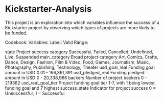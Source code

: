 # Kickstarter-Analysis
This project is an exploration into which variables influence the success of a Kickstarter project by observing which types of projects are more likely to be funded.

Codebook:
  Variables:                      Label:                                    Valid Range:
  
  state                           Project success category                  Successful, Failed, Cancelled, Undefined, Live, Suspended
  main_category                   Broad project category                    Art, Comics, Crafts, Dance, Design, Fashion, Film & Video, Food, Games, Journalism,
                                                                            Music, Photography, Publishing, Technology, Theater
  usd_goal_real                   Funding goal amount in USD                0.01 - 166,361,391
  usd_pledged_real                Funding pledged amount in USD             0 - 20,338,986
  backers                         Number of project backers                 0 - 219382
  usd_real_goal_tier              Project funding goal tier                 1-7, with 1 being lowest funding goal and 7 highest
  success_state                   Indicator for project success             0 = Unsuccessful, 1 = Successful
